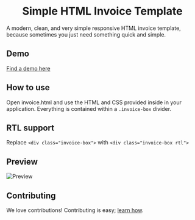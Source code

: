 # <div align="center">Simple HTML Invoice Template</div>

A modern, clean, and very simple responsive HTML invoice template, because sometimes you just need something quick and simple.

## Demo
[Find a demo here](https://www.sparksuite.com/open-source/invoice.html)

## How to use
Open invoice.html and use the HTML and CSS provided inside in your application. Everything is contained within a `.invoice-box` divider.

## RTL support
Replace `<div class="invoice-box">` with `<div class="invoice-box rtl">`

## Preview
![Preview](http://i.imgur.com/C3ePdqQ.png)

## Contributing
We love contributions! Contributing is easy; [learn how](https://github.com/sparksuite/rugged/blob/master/CONTRIBUTING.md).

